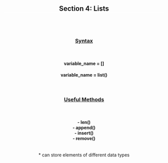 <div align='center'>
<h2 style='border: solid white 1px;'>Section 4: Lists<h2>

<br>
<h3 style='text-decoration: underline;'>Syntax</h3>
<br>

<h4>variable_name = []</h4>
<h4>variable_name = list()</h4>

<br>

<h3 style='text-decoration: underline;'>Useful Methods</h3>
<br>
<h4>
- len() 
<br>
- append()
<br>
- insert()
<br>
- remove()
</h4>
<br>

<center> * can store elements of different data types </center>

</div>